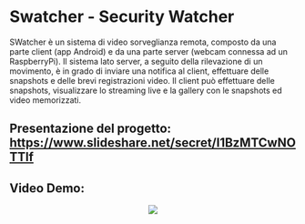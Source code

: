# Swatcher - Security Watcher
SWatcher è un sistema di video sorveglianza remota, composto da una parte client (app Android) e da una parte server (webcam connessa ad un RaspberryPi). 
Il sistema lato server, a seguito della rilevazione di un movimento, è in grado di inviare una notifica al client, effettuare delle snapshots e delle brevi registrazioni video. 
Il client può effettuare delle snapshots, visualizzare lo streaming live e la gallery con le snapshots ed video memorizzati.
## Presentazione del progetto: https://www.slideshare.net/secret/I1BzMTCwNOTTlf
## Video Demo: 
<div align="center">
  <a href="https://www.youtube.com/watch?v=WnpKy4Qd05U" target="_blank"><img src="https://img.youtube.com/vi/WnpKy4Qd05U/0.jpg"></a>
</div>
